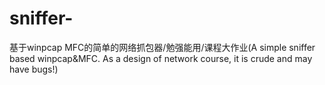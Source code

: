 # sniffer-
基于winpcap MFC的简单的网络抓包器/勉强能用/课程大作业(A simple sniffer based winpcap&amp;MFC. As a design of network course, it is crude and may have bugs!)
